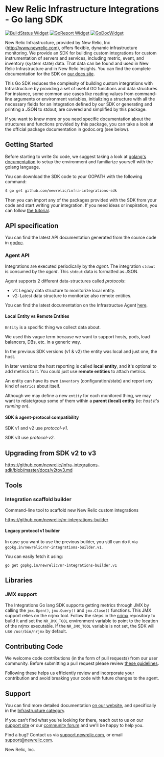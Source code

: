 # New Relic Infrastructure Integrations - Go lang SDK

[![BuildStatus Widget]][BuildStatus Result]
[![GoReport Widget]][GoReport Status]
[![GoDocWidget]][GoDocReference]

[BuildStatus Result]: https://travis-ci.org/newrelic/infra-integrations-sdk
[BuildStatus Widget]: https://travis-ci.org/newrelic/infra-integrations-sdk.svg?branch=master

[GoReport Status]: https://goreportcard.com/report/github.com/newrelic/infra-integrations-sdk
[GoReport Widget]: https://goreportcard.com/badge/github.com/newrelic/infra-integrations-sdk

[GoDocReference]: https://godoc.org/github.com/newrelic/infra-integrations-sdk
[GoDocWidget]: https://godoc.org/github.com/newrelic/infra-integrations-sdk?status.svg

New Relic Infrastructure, provided by New Relic, Inc (http://www.newrelic.com),
offers flexible, dynamic infrastructure monitoring. We provide an SDK for building custom
integrations for custom instrumentation of servers and services, including metric, event,
and inventory (system state) data. That data can be found and used in New Relic
Infrastructure and in New Relic Insights. You can find the complete documentation
for the SDK on [our docs site](https://docs.newrelic.com/docs/intro-infrastructure-integration-sdk).

This Go SDK reduces the complexity of building custom integrations with Infrastructure
 by providing a set of useful GO functions and data structures. For
instance, some common use cases like reading values from command-line arguments
or environment variables, initializing a structure with all the necessary fields
for an Integration defined by our SDK or generating and printing a JSON to
stdout, are covered and simplified by this package.

If you want to know more or you need specific documentation about the structures
and functions provided by this package, you can take a look at the official
package documentation in godoc.org (see below).

## Getting Started

Before starting to write Go code, we suggest taking a look at
[golang's documentation](https://golang.org/doc/code.html) to setup the
environment and familiarize yourself with the golang language.

You can download the SDK code to your GOPATH with the following command:

```bash
$ go get github.com/newrelic/infra-integrations-sdk
```

Then you can import any of the packages provided with the SDK from your code and
start writing your integration. If you need ideas or inspiration, you can follow [the tutorial](docs/tutorial.md).

## API specification

You can find the latest API documentation generated from the source code in
[godoc](https://godoc.org/github.com/newrelic/infra-integrations-sdk).

### Agent API

Integrations are executed periodically by the *agent*. The integration `stdout` is consumed by the *agent*.
This `stdout` data is formatted as JSON.

Agent supports 2 different data-structures called *protocols*:

* v1: Legacy data structure to monitorize local entity.
* v2: Latest data structure to monitorize also remote entities.

You can find the latest documentation on the Infrastructue Agent
[here](https://docs.newrelic.com/docs/infrastructure).


#### Local Entity vs Remote Entities

`Entity` is a specific thing we collect data about.

We used this vague term because we want to support hosts, pods, load balancers, DBs, etc. in a generic way.

In the previous SDK versions (v1 & v2) the entity was local and just one, the host.

In later versions the host reporting is called **local entity**, and it's optional to add metrics to it. You could just use **remote entities** to attach metrics.

An entity can have its own `inventory` (configuration/state) and report any kind of `metrics` about itself.

Although we may define a new `entity` for each monitored thing, we may want to relate/group some of them within a **parent (local) entity** (ie: *host it's running on*).

#### SDK & agent-protocol compatibility 

SDK v1 and v2 use *protocol-v1*.

SDK v3 use *protocol-v2*.

## Upgrading from SDK v2 to v3
 
https://github.com/newrelic/infra-integrations-sdk/blob/master/docs/v2tov3.md

## Tools

### Integration scaffold builder

Command-line tool to scaffold new New Relic custom integrations

https://github.com/newrelic/nr-integrations-builder

#### Legacy protocol v1 builder

In case you want to use the previous builder, you still can do it via `gopkg.in/newrelic/nr-integrations-builder.v1`.

You can easily fetch it using:
 
`go get gopkg.in/newrelic/nr-integrations-builder.v1`

## Libraries

### JMX support

The Integrations Go lang SDK supports getting metrics through JMX by calling the
`jmx.Open()`, `jmx.Query()` and `jmx.Close()` functions. This JMX support relies
on the nrjmx tool. Follow the steps in
the [nrjmx](https://github.com/newrelic/nrjmx) repository to build it and set
the `NR_JMX_TOOL` environment variable to point to the location of the nrjmx
executable. If the `NR_JMX_TOOL` variable is not set, the SDK will use
`/usr/bin/nrjmx` by default.

## Contributing Code

We welcome code contributions (in the form of pull requests) from our user
community.  Before submitting a pull request please review
[these guidelines](https://github.com/newrelic/infra-integrations-sdk/blob/master/CONTRIBUTING.md).

Following these helps us efficiently review and incorporate your contribution
and avoid breaking your code with future changes to the agent.

## Support

You can find more detailed documentation [on our website](http://newrelic.com/docs),
and specifically in the [Infrastructure category](https://docs.newrelic.com/docs/infrastructure).

If you can't find what you're looking for there, reach out to us on our [support
site](http://support.newrelic.com/) or our [community forum](http://forum.newrelic.com)
and we'll be happy to help you.

Find a bug? Contact us via [support.newrelic.com](http://support.newrelic.com/),
or email support@newrelic.com.

New Relic, Inc.
